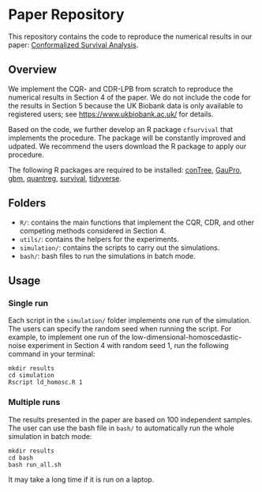 # Paper Repository
This repository contains the code to reproduce the numerical results in our paper: [Conformalized Survival Analysis]().

## Overview
We implement the CQR- and CDR-LPB from scratch to reproduce the numerical results in Section 4 of the paper. We do not include the code for the results in Section 5 because the UK Biobank data is only available to registered users; see https://www.ukbiobank.ac.uk/ for details.

Based on the code, we further develop an R package `cfsurvival` that implements the procedure. The package will be constantly improved and udpated. We recommend the users download the R package to apply our procedure.

The following R packages are required to be installed: [conTree](http://statweb.stanford.edu/~jhf/conTree/), [GauPro](https://cran.r-project.org/web/packages/GauPro/index.html), [gbm](https://cran.r-project.org/web/packages/gbm/gbm.pdf), [quantreg](https://cran.r-project.org/web/packages/quantreg/index.html), [survival](https://cran.r-project.org/web/packages/survival/index.html), [tidyverse](https://www.tidyverse.org/).

## Folders
- `R/`: contains the main functions that implement the CQR, CDR, and other competing methods considered in Section 4.
- `utils/`: contains the helpers for the experiments. 
- `simulation/`: contains the scripts to carry out the simulations.
- `bash/`: bash files to run the simulations in batch mode.

## Usage
### Single run
Each script in the `simulation/` folder implements one run of the simulation. The users can specify the random seed when running the script. 
For example, to implement one run of the low-dimensional-homoscedastic-noise experiment in Section 4 with random seed 1, run the following command in your terminal:
```{r}
mkdir results
cd simulation
Rscript ld_homosc.R 1
```

### Multiple runs
The results presented in the paper are based on 100 independent samples. The user can use the bash file in `bash/` to automatically run the whole simulation in batch mode:
```{r}
mkdir results
cd bash
bash run_all.sh
```
It may take a long time if it is run on a laptop. 
